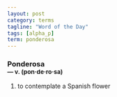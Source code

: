 ```yaml
---
layout: post
category: terms
tagline: "Word of the Day"
tags: [alpha_p]
term: ponderosa
---
```


<h3>Ponderosa<br/> <small>&mdash; v. (pon<span>&middot;</span>de<span>&middot;</span>ro<span>&middot;</span>sa)</small></h3>
<p><ol><li>to contemplate a Spanish flower</li>
</ol></p>
